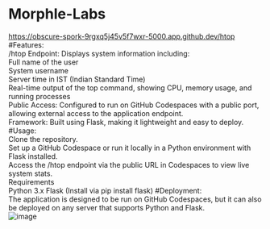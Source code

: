 # Morphle-Labs
https://obscure-spork-9rgxq5j45v5f7wxr-5000.app.github.dev/htop<br/>
#Features:<br/>
/htop Endpoint: Displays system information including:<br/>
Full name of the user<br/>
System username<br/>
Server time in IST (Indian Standard Time)<br/>
Real-time output of the top command, showing CPU, memory usage, and running processes<br/>
Public Access: Configured to run on GitHub Codespaces with a public port, allowing external access to the application endpoint.<br/>
Framework: Built using Flask, making it lightweight and easy to deploy.<br/>
#Usage:<br/>
Clone the repository.<br/>
Set up a GitHub Codespace or run it locally in a Python environment with Flask installed.<br/>
Access the /htop endpoint via the public URL in Codespaces to view live system stats.<br/>
Requirements<br/>
Python 3.x
Flask (Install via pip install flask)
#Deployment:<br/>
The application is designed to be run on GitHub Codespaces, but it can also be deployed on any server that supports Python and Flask.<br/>
![image](https://github.com/user-attachments/assets/6ec8fa77-887d-48b6-92f2-fb4dfdc04564)
